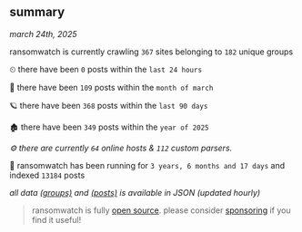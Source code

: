 
## summary
_march 24th, 2025_

ransomwatch is currently crawling `367` sites belonging to `182` unique groups

⏲ there have been `0` posts within the `last 24 hours`

🦈 there have been `109` posts within the `month of march`

🪐 there have been `368` posts within the `last 90 days`

🏚 there have been `349` posts within the `year of 2025`

_⚙️ there are currently `64` online hosts & `112` custom parsers._

🦕 ransomwatch has been running for `3 years, 6 months and 17 days` and indexed `13184` posts

_all data  [(groups)](http://ransomwhat.telemetry.ltd/groups) and [(posts)](http://ransomwhat.telemetry.ltd/posts) is available in JSON (updated hourly)_

> ransomwatch is fully [open source](https://github.com/joshhighet/ransomwatch#ransomwatch--). please consider [sponsoring](https://github.com/sponsors/joshhighet) if you find it useful!
